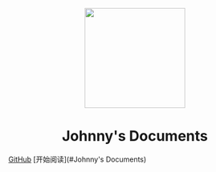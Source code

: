 <p align="center">
<img src="https://timgsa.baidu.com/timg?image&quality=80&size=b9999_10000&sec=1587726017275&di=2338203715173fc9b66e081c2a0605ff&imgtype=0&src=http%3A%2F%2Fc-ssl.duitang.com%2Fuploads%2Fitem%2F201905%2F18%2F20190518164202_UMtks.thumb.700_0.gif" width="200" height="200"/>
</p>
<h1 align="center">Johnny's Documents</h1>


[GitHub](https://github.com/wangjiwang/Johnny_docs)
[开始阅读](#Johnny's Documents)




